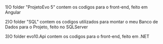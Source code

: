 1)O folder "ProjetoEvo 5" contem os codigos para o front-end, feito em Angular

2)O folder "SQL" contem os codigos utilizados para montar o meu Banco de Dados para o Projeto, feito no SQLServer

3)O folder evo10.Api contem os codigos para o front-end, feito em .NET
